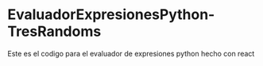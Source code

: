 # EvaluadorExpresionesPython-TresRandoms
Este es el codigo para el evaluador de expresiones python hecho con react
